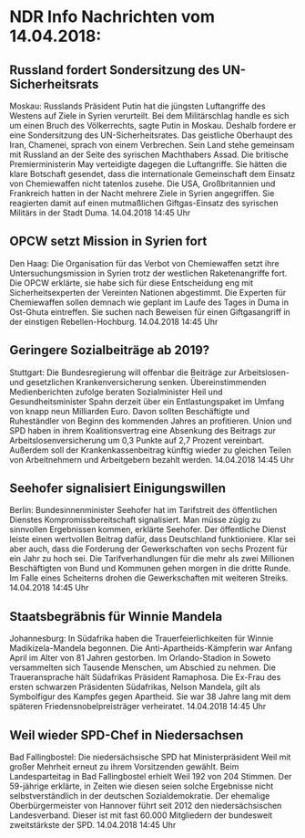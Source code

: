 # NDR Info Nachrichten vom 14.04.2018:


## Russland fordert Sondersitzung des UN-Sicherheitsrats
Moskau: Russlands Präsident Putin hat die jüngsten Luftangriffe des Westens auf Ziele in Syrien verurteilt. Bei dem Militärschlag handle es sich um einen Bruch des Völkerrechts, sagte Putin in Moskau. Deshalb fordere er eine Sondersitzung des UN-Sicherheitsrates. Das geistliche Oberhaupt des Iran, Chamenei, sprach von einem Verbrechen. Sein Land stehe gemeinsam mit Russland an der Seite des syrischen Machthabers Assad. Die britische Premierministerin May verteidigte dagegen die Luftangriffe. Sie hätten die klare Botschaft gesendet, dass die internationale Gemeinschaft dem Einsatz von Chemiewaffen nicht tatenlos zusehe. Die USA, Großbritannien und Frankreich hatten in der Nacht mehrere Ziele in Syrien angegriffen. Sie reagierten damit auf einen mutmaßlichen Giftgas-Einsatz des syrischen Militärs in der Stadt Duma. 14.04.2018 14:45 Uhr 

## OPCW setzt Mission in Syrien fort
Den Haag: Die Organisation für das Verbot von Chemiewaffen setzt ihre Untersuchungsmission in Syrien trotz der westlichen Raketenangriffe fort. Die OPCW erklärte, sie habe sich für diese Entscheidung eng mit Sicherheitsexperten der Vereinten Nationen abgestimmt. Die Experten für Chemiewaffen sollen demnach wie geplant im Laufe des Tages in Duma in Ost-Ghuta eintreffen. Sie suchen nach Beweisen für einen Giftgasangriff in der einstigen Rebellen-Hochburg. 14.04.2018 14:45 Uhr 

## Geringere Sozialbeiträge ab 2019?
Stuttgart: Die Bundesregierung will offenbar die Beiträge zur Arbeitslosen- und gesetzlichen Krankenversicherung senken. Übereinstimmenden Medienberichten zufolge beraten Sozialminister Heil und Gesundheitsminister Spahn derzeit über ein Entlastungspaket im Umfang von knapp neun Milliarden Euro. Davon sollten Beschäftigte und Ruheständler von Beginn des kommenden Jahres an profitieren. Union und SPD haben in ihrem Koalitionsvertrag eine Absenkung des Beitrags zur Arbeitslosenversicherung um 0,3 Punkte auf 2,7 Prozent vereinbart. Außerdem soll der Krankenkassenbeitrag künftig wieder zu gleichen Teilen von Arbeitnehmern und Arbeitgebern bezahlt werden. 14.04.2018 14:45 Uhr 

## Seehofer signalisiert Einigungswillen
Berlin: Bundesinnenminister Seehofer hat im Tarifstreit des öffentlichen Dienstes Kompromissbereitschaft signalisiert. Man müsse zügig zu sinnvollen Ergebnissen kommen, erklärte Seehofer. Der öffentliche Dienst leiste einen wertvollen Beitrag dafür, dass Deutschland funktioniere. Klar sei aber auch, dass die Forderung der Gewerkschaften von sechs Prozent für ein Jahr zu hoch sei. Die Tarifverhandlungen für die mehr als zwei Millionen Beschäftigten von Bund und Kommunen gehen morgen in die dritte Runde. Im Falle eines Scheiterns drohen die Gewerkschaften mit weiteren Streiks. 14.04.2018 14:45 Uhr 

## Staatsbegräbnis für Winnie Mandela
Johannesburg: In Südafrika haben die Trauerfeierlichkeiten für Winnie Madikizela-Mandela begonnen. Die Anti-Apartheids-Kämpferin war Anfang April im Alter von 81 Jahren gestorben. Im Orlando-Stadion in Soweto versammelten sich
Tausende Menschen, um Abschied zu nehmen. Die Traueransprache hält Südafrikas Präsident Ramaphosa. Die Ex-Frau des ersten schwarzen Präsidenten Südafrikas, Nelson Mandela, gilt als Symbolfigur des Kampfes gegen Apartheid. Sie war 38 Jahre lang mit dem späteren Friedensnobelpreisträger verheiratet. 14.04.2018 14:45 Uhr 

## Weil wieder SPD-Chef in Niedersachsen
Bad Fallingbostel: Die niedersächsische SPD hat Ministerpräsident Weil mit großer Mehrheit erneut zu ihrem Vorsitzenden gewählt. Beim Landesparteitag in Bad Fallingbostel erhielt Weil 192 von 204 Stimmen. Der 59-jährige erklärte, in Zeiten wie diesen seien solche Ergebnisse nicht selbstverständlich in der deutschen Sozialdemokratie. Der ehemalige Oberbürgermeister von Hannover führt seit 2012 den niedersächsischen Landesverband. Dieser ist mit fast 60.000 Mitgliedern der bundesweit zweitstärkste der SPD. 14.04.2018 14:45 Uhr 
